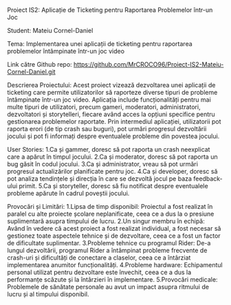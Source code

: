 Proiect IS2: 	Aplicație de Ticketing pentru Raportarea Problemelor într-un Joc

Student:	 Mateiu Cornel-Daniel

Tema: 	Implementarea unei aplicații de ticketing pentru raportarea problemelor întâmpinate într-un joc video

Link către Github repo: 	https://github.com/MrCROCO96/Proiect-IS2-Mateiu-Cornel-Daniel.git

Descrierea Proiectului:
	Acest proiect vizează dezvoltarea unei aplicații de 
ticketing care permite utilizatorilor să raporteze diverse tipuri de probleme 
întâmpinate într-un joc video. Aplicația include funcționalități pentru mai multe 
tipuri de utilizatori, precum gameri, moderatori, administratori, dezvoltatori 
și storytelleri, fiecare având acces la opțiuni specifice pentru gestionarea problemelor 
raportate. Prin intermediul aplicației, utilizatorii pot raporta erori (de tip crash sau buguri), 
pot urmări progresul dezvoltării jocului și pot fi informați despre eventualele probleme din 
povestea jocului.

User Stories:
	1.Ca și gammer, doresc să pot raporta un crash neexplicat care a apărut în timpul jocului.
	2.Ca și moderator, doresc să pot raporta un bug găsit în codul jocului.
	3.Ca și administrator, vreau să pot urmări progresul actualizărilor planificate pentru joc.
	4.Ca și developer, doresc să pot analiza tendințele și direcția în care se dezvoltă jocul pe baza feedback-ului primit.
	5.Ca și storyteller, doresc să fiu notificat despre eventualele probleme apărute în cadrul poveștii jocului.

Provocări și Limitări:
	1.Lipsa de timp disponibil: Proiectul a fost realizat în paralel cu alte proiecte școlare neplanificate, 
	ceea ce a dus la o presiune suplimentară asupra timpului de lucru.
	2.Un singur membru în echipă: Având în vedere că acest proiect a fost realizat individual, a fost necesar 
	să gestionez toate aspectele tehnice și de dezvoltare, ceea ce a fost un factor de dificultate suplimentar.
	3.Probleme tehnice cu programul Rider: De-a lungul dezvoltării, programul Rider a întâmpinat 
	probleme frecvente de crash-uri și dificultăți de conectare a claselor, ceea ce a întârziat implementarea 
	anumitor funcționalități.
	4.Probleme hardware: Echipamentul personal utilizat pentru dezvoltare este învechit, ceea ce a dus la 
	performanțe scăzute și la întârzieri în implementare.
	5.Provocări medicale: Problemele de sănătate personale au avut un impact asupra ritmului de lucru și 
	al timpului disponibil.

